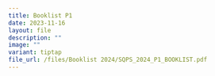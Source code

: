 ```yaml
---
title: Booklist P1
date: 2023-11-16
layout: file
description: ""
image: ""
variant: tiptap
file_url: /files/Booklist 2024/SQPS_2024_P1_BOOKLIST.pdf
---
```

